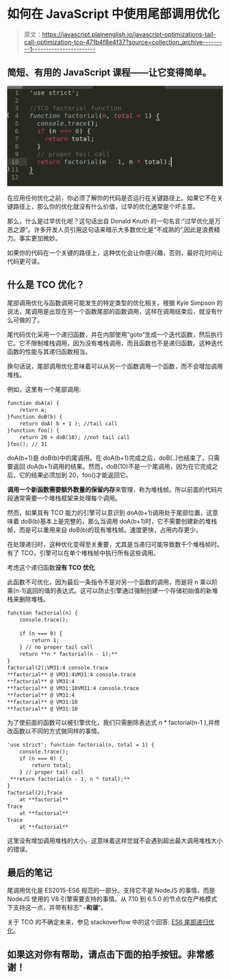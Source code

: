 # 如何在 JavaScript 中使用尾部调用优化

> 原文：<https://javascript.plainenglish.io/javascript-optimizations-tail-call-optimization-tco-471b4f8e4f37?source=collection_archive---------1----------------------->

## 简短、有用的 JavaScript 课程——让它变得简单。

![](img/0c04c40aa91023a24697f2765dad2bcb.png)

在应用任何优化之前，你必须了解你的代码是否运行在关键路径上。如果它不在关键路径上，那么你的优化就没有什么价值，过早的优化通常是个坏主意。

那么，什么是过早优化呢？这句话出自 Donald Knuth 的一句名言:“过早优化是万恶之源”。许多开发人员引用这句话来暗示大多数优化是“不成熟的”,因此是浪费精力。事实更加微妙。

如果你的代码在一个关键的路径上，这种优化会让你感兴趣，否则，最好花时间让代码更可读。

## 什么是 TCO 优化？

尾部调用优化与函数调用可能发生的特定类型的优化相关。根据 Kyle Simpson 的说法，尾调用是出现在另一个函数尾部的函数调用，这样在调用结束后，就没有什么可做的了。

尾代码优化采用一个递归函数，并在内部使用“goto”生成一个迭代函数，然后执行它。它不限制堆栈调用，因为没有堆栈调用，而且函数也不是递归函数。这种迭代函数的性能与其递归函数相当。

换句话说，尾部调用优化意味着可以从另一个函数调用一个函数，而不会增加调用堆栈。

例如，这里有一个尾部调用:

```
function doA(a) {
    return a;
}function doB(b) {
    return doA( b + 1 ); //tail call
}function foo() {
    return 20 + doB(10); //not tail call
}foo(); // 31
```

doA(b+1)是 doB(b)中的尾调用。在 doA(b+1)完成之后，doB(..)也结束了，只需要返回 doA(b+1)调用的结果。然而，doB(10)不是一个尾调用，因为在它完成之后，它的结果必须加到 20，foo()才能返回它。

**调用一个新函数需要额外数量的保留内存**来管理，称为堆栈帧。所以前面的代码片段通常需要一个堆栈框架来处理每个调用。

然而，如果具有 TCO 能力的引擎可以意识到 doA(b+1)调用处于尾部位置，这意味着 doB(b)基本上是完整的，那么当调用 doA(b+1)时，它不需要创建新的堆栈帧，而是可以重用来自 doB(b)的现有堆栈帧。速度更快，占用内存更少。

在处理递归时，这种优化变得至关重要，尤其是当递归可能导致数千个堆栈帧时。有了 TCO，引擎可以在单个堆栈帧中执行所有这些调用。

考虑这个递归函数**没有 TCO 优化**

此函数不可优化，因为最后一条指令不是对另一个函数的调用，而是将 n 乘以阶乘(n-1)返回的值的表达式。这可以防止引擎通过强制创建一个存储初始值的新堆栈来删除堆栈。

```
function factorial(n) {
    console.trace();

    if (n === 0) {
        return 1;
    } // no proper tail call
    return **n * factorial(n - 1);**
}
factorial(2);VM31:4 console.trace
**factorial** @ VM31:4VM31:4 console.trace
**factorial** @ VM31:4
**factorial** @ VM31:10VM31:4 console.trace
**factorial** @ VM31:4
**factorial** @ VM31:10
**factorial** @ VM31:10 
```

为了使前面的函数可以被引擎优化，我们只需删除表达式 n * factorial(n-1 ),并修改函数以不同的方式做同样的事情。

```
'use strict'; function factorial(n, total = 1) {
    console.trace();
    if (n === 0) {
        return total;
    } // proper tail call
 **return factorial(n - 1, n * total);**
}
factorial(2);Trace
    at **factorial**
Trace
    at **factorial**
Trace
    at **factorial** 
```

这里没有增加调用堆栈的大小。这意味着这样您就不会遇到超出最大调用堆栈大小的错误。

## 最后的笔记

尾调用优化是 ES2015-ES6 规范的一部分。支持它不是 NodeJS 的事情，而是 NodeJS 使用的 V8 引擎需要支持的事情。从 7.10 到 6.5.0 的节点仅在严格模式下支持这一点，并带有标志“ **-和谐**”。

关于 TCO 的不确定未来，参见 stackoverflow 中的这个回答: [ES6 尾部递归优化](https://stackoverflow.com/questions/42788139/es6-tail-recursion-optimisation-stack-overflow)。

## 如果这对你有帮助，请点击下面的拍手按钮。非常感谢！